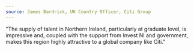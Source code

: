 ```yaml
---
source: James Bardrick, UK Country Officer, Citi Group
---
```

"The supply of talent in Northern Ireland, particularly at graduate level, is impressive and, coupled with the support from Invest NI and government, makes this region highly attractive to a global company like Citi." 